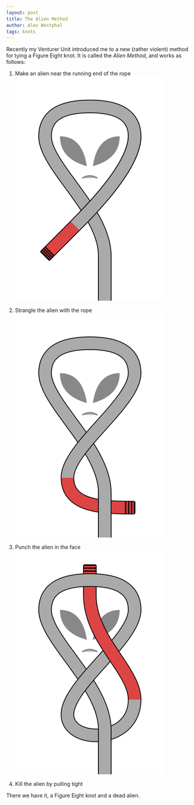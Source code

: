 ```yaml
---
layout: post
title: The Alien Method
author: Alex Westphal
tags: knots
---
```


Recently my Venturer Unit introduced me to a new (rather violent) method for tying a Figure Eight knot. It is called the
*Alien Method*, and works as follows:

1. Make an alien near the running end of the rope ![Make Alien](/knots/alien1.svg)

2. Strangle the alien with the rope ![Strangle Alien](/knots/alien2.svg)

3. Punch the alien in the face ![Punch Alien](/knots/alien3.svg)

4. Kill the alien by pulling tight

There we have it, a Figure Eight knot and a dead alien.